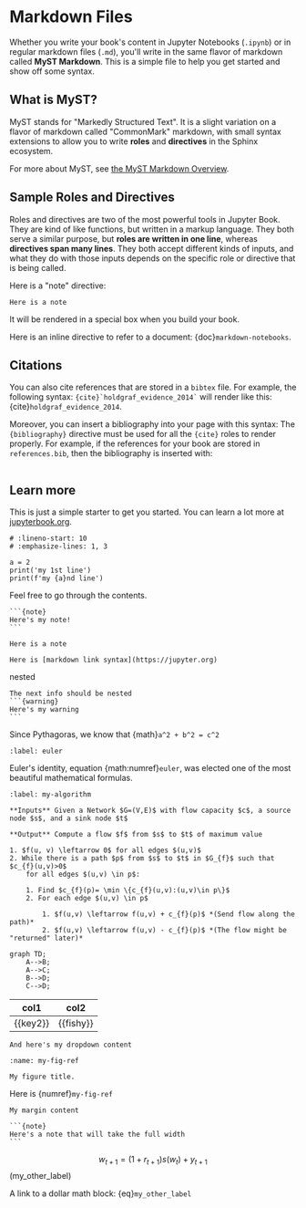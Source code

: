 # Markdown Files

Whether you write your book's content in Jupyter Notebooks (`.ipynb`) or
in regular markdown files (`.md`), you'll write in the same flavor of markdown
called **MyST Markdown**.
This is a simple file to help you get started and show off some syntax.

## What is MyST?

MyST stands for "Markedly Structured Text". It
is a slight variation on a flavor of markdown called "CommonMark" markdown,
with small syntax extensions to allow you to write **roles** and **directives**
in the Sphinx ecosystem.

For more about MyST, see [the MyST Markdown Overview](https://jupyterbook.org/content/myst.html).

## Sample Roles and Directives

Roles and directives are two of the most powerful tools in Jupyter Book. They
are kind of like functions, but written in a markup language. They both
serve a similar purpose, but **roles are written in one line**, whereas
**directives span many lines**. They both accept different kinds of inputs,
and what they do with those inputs depends on the specific role or directive
that is being called.

Here is a "note" directive:

```{note}
Here is a note
```

It will be rendered in a special box when you build your book.

Here is an inline directive to refer to a document: {doc}`markdown-notebooks`.


## Citations

You can also cite references that are stored in a `bibtex` file. For example,
the following syntax: `` {cite}`holdgraf_evidence_2014` `` will render like
this: {cite}`holdgraf_evidence_2014`.

Moreover, you can insert a bibliography into your page with this syntax:
The `{bibliography}` directive must be used for all the `{cite}` roles to
render properly.
For example, if the references for your book are stored in `references.bib`,
then the bibliography is inserted with:

```{bibliography}
```

## Learn more

This is just a simple starter to get you started.
You can learn a lot more at [jupyterbook.org](https://jupyterbook.org).


```{code-block} python
# :lineno-start: 10
# :emphasize-lines: 1, 3

a = 2
print('my 1st line')
print(f'my {a}nd line')
```

Feel free to go through the contents.

````{margin}
```{note}
Here's my note!
```
````

```{note}
Here is a note
```

```{admonition} My markdown link
Here is [markdown link syntax](https://jupyter.org)
```
nested 
````{note}
The next info should be nested
```{warning}
Here's my warning
```
````
Since Pythagoras, we know that {math}`a^2 + b^2 = c^2`

```{math} e^{i\pi} + 1 = 0
:label: euler
```

Euler's identity, equation {math:numref}`euler`, was elected one of the
most beautiful mathematical formulas.


```{prf:algorithm} Ford–Fulkerson
:label: my-algorithm

**Inputs** Given a Network $G=(V,E)$ with flow capacity $c$, a source node $s$, and a sink node $t$

**Output** Compute a flow $f$ from $s$ to $t$ of maximum value

1. $f(u, v) \leftarrow 0$ for all edges $(u,v)$
2. While there is a path $p$ from $s$ to $t$ in $G_{f}$ such that $c_{f}(u,v)>0$
	for all edges $(u,v) \in p$:

	1. Find $c_{f}(p)= \min \{c_{f}(u,v):(u,v)\in p\}$
	2. For each edge $(u,v) \in p$

		1. $f(u,v) \leftarrow f(u,v) + c_{f}(p)$ *(Send flow along the path)*
		2. $f(u,v) \leftarrow f(u,v) - c_{f}(p)$ *(The flow might be "returned" later)*
```

```{mermaid}
graph TD;
    A-->B;
    A-->C;
    B-->D;
    C-->D;
```

| col1     | col2      |
| -------- | --------- |
| {{key2}} | {{fishy}} |


```{dropdown} Here's my dropdown
And here's my dropdown content
```

```{figure} /Images/logo.png
:name: my-fig-ref

My figure title.
```

Here is {numref}`my-fig-ref`


```{margin} An optional title
My margin content
```

````{div} full-width
```{note}
Here's a note that will take the full width
```
````

$$
  w_{t+1} = (1 + r_{t+1}) s(w_t) + y_{t+1}
$$ (my_other_label)


A link to a dollar math block: {eq}`my_other_label`
